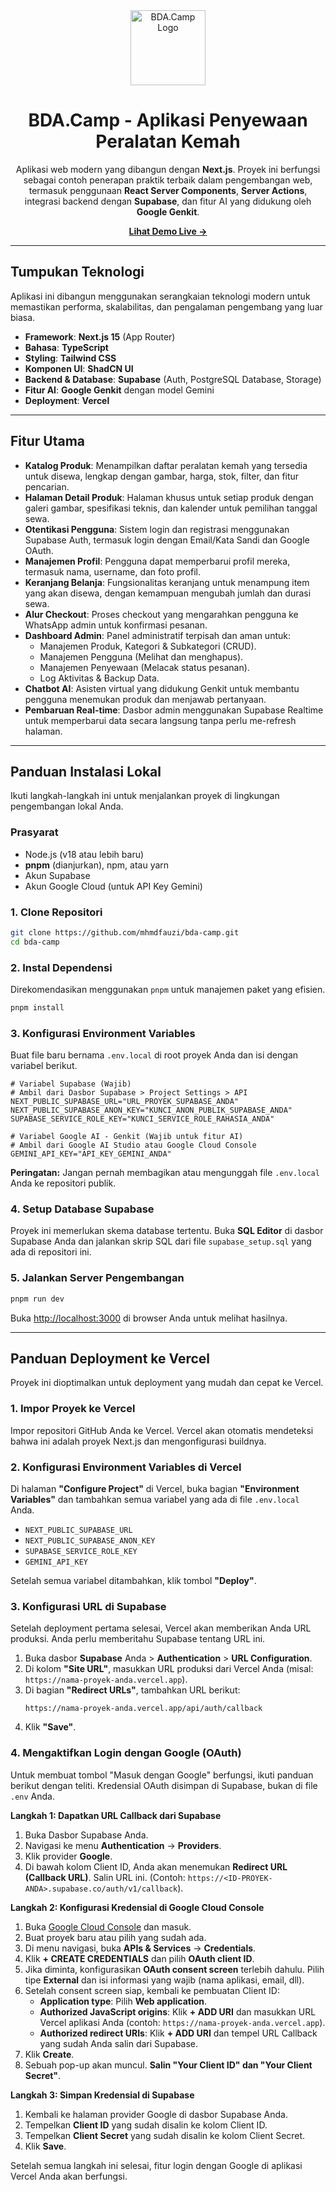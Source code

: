 
<div align="center">
  <img src="https://raw.githubusercontent.com/user-attachments/assets/51351111-939a-471a-a1e4-3c82e6d9b324" alt="BDA.Camp Logo" width="120">
  <h1 align="center">BDA.Camp - Aplikasi Penyewaan Peralatan Kemah</h1>
  <p align="center">
    Aplikasi web modern yang dibangun dengan <strong>Next.js</strong>. Proyek ini berfungsi sebagai contoh penerapan praktik terbaik dalam pengembangan web, termasuk penggunaan <strong>React Server Components</strong>, <strong>Server Actions</strong>, integrasi backend dengan <strong>Supabase</strong>, dan fitur AI yang didukung oleh <strong>Google Genkit</strong>.
  </p>
  <p align="center">
    <a href="https://bdacamp.vercel.app/" target="_blank"><strong>Lihat Demo Live &rarr;</strong></a>
  </p>
</div>

---

## Tumpukan Teknologi

Aplikasi ini dibangun menggunakan serangkaian teknologi modern untuk memastikan performa, skalabilitas, dan pengalaman pengembang yang luar biasa.

-   **Framework**: **Next.js 15** (App Router)
-   **Bahasa**: **TypeScript**
-   **Styling**: **Tailwind CSS**
-   **Komponen UI**: **ShadCN UI**
-   **Backend & Database**: **Supabase** (Auth, PostgreSQL Database, Storage)
-   **Fitur AI**: **Google Genkit** dengan model Gemini
-   **Deployment**: **Vercel**

---

## Fitur Utama

-   **Katalog Produk**: Menampilkan daftar peralatan kemah yang tersedia untuk disewa, lengkap dengan gambar, harga, stok, filter, dan fitur pencarian.
-   **Halaman Detail Produk**: Halaman khusus untuk setiap produk dengan galeri gambar, spesifikasi teknis, dan kalender untuk pemilihan tanggal sewa.
-   **Otentikasi Pengguna**: Sistem login dan registrasi menggunakan Supabase Auth, termasuk login dengan Email/Kata Sandi dan Google OAuth.
-   **Manajemen Profil**: Pengguna dapat memperbarui profil mereka, termasuk nama, username, dan foto profil.
-   **Keranjang Belanja**: Fungsionalitas keranjang untuk menampung item yang akan disewa, dengan kemampuan mengubah jumlah dan durasi sewa.
-   **Alur Checkout**: Proses checkout yang mengarahkan pengguna ke WhatsApp admin untuk konfirmasi pesanan.
-   **Dashboard Admin**: Panel administratif terpisah dan aman untuk:
    -   Manajemen Produk, Kategori & Subkategori (CRUD).
    -   Manajemen Pengguna (Melihat dan menghapus).
    -   Manajemen Penyewaan (Melacak status pesanan).
    -   Log Aktivitas & Backup Data.
-   **Chatbot AI**: Asisten virtual yang didukung Genkit untuk membantu pengguna menemukan produk dan menjawab pertanyaan.
-   **Pembaruan Real-time**: Dasbor admin menggunakan Supabase Realtime untuk memperbarui data secara langsung tanpa perlu me-refresh halaman.

---

## Panduan Instalasi Lokal

Ikuti langkah-langkah ini untuk menjalankan proyek di lingkungan pengembangan lokal Anda.

### Prasyarat

-   Node.js (v18 atau lebih baru)
-   **pnpm** (dianjurkan), npm, atau yarn
-   Akun Supabase
-   Akun Google Cloud (untuk API Key Gemini)

### 1. Clone Repositori

```bash
git clone https://github.com/mhmdfauzi/bda-camp.git
cd bda-camp
```

### 2. Instal Dependensi

Direkomendasikan menggunakan `pnpm` untuk manajemen paket yang efisien.

```bash
pnpm install
```

### 3. Konfigurasi Environment Variables

Buat file baru bernama `.env.local` di root proyek Anda dan isi dengan variabel berikut.

```env
# Variabel Supabase (Wajib)
# Ambil dari Dasbor Supabase > Project Settings > API
NEXT_PUBLIC_SUPABASE_URL="URL_PROYEK_SUPABASE_ANDA"
NEXT_PUBLIC_SUPABASE_ANON_KEY="KUNCI_ANON_PUBLIK_SUPABASE_ANDA"
SUPABASE_SERVICE_ROLE_KEY="KUNCI_SERVICE_ROLE_RAHASIA_ANDA"

# Variabel Google AI - Genkit (Wajib untuk fitur AI)
# Ambil dari Google AI Studio atau Google Cloud Console
GEMINI_API_KEY="API_KEY_GEMINI_ANDA"
```

**Peringatan:** Jangan pernah membagikan atau mengunggah file `.env.local` Anda ke repositori publik.

### 4. Setup Database Supabase

Proyek ini memerlukan skema database tertentu. Buka **SQL Editor** di dasbor Supabase Anda dan jalankan skrip SQL dari file `supabase_setup.sql` yang ada di repositori ini.

### 5. Jalankan Server Pengembangan

```bash
pnpm run dev
```

Buka [http://localhost:3000](http://localhost:3000) di browser Anda untuk melihat hasilnya.

---

## Panduan Deployment ke Vercel

Proyek ini dioptimalkan untuk deployment yang mudah dan cepat ke Vercel.

### 1. Impor Proyek ke Vercel

Impor repositori GitHub Anda ke Vercel. Vercel akan otomatis mendeteksi bahwa ini adalah proyek Next.js dan mengonfigurasi buildnya.

### 2. Konfigurasi Environment Variables di Vercel

Di halaman **"Configure Project"** di Vercel, buka bagian **"Environment Variables"** dan tambahkan semua variabel yang ada di file `.env.local` Anda.

-   `NEXT_PUBLIC_SUPABASE_URL`
-   `NEXT_PUBLIC_SUPABASE_ANON_KEY`
-   `SUPABASE_SERVICE_ROLE_KEY`
-   `GEMINI_API_KEY`

Setelah semua variabel ditambahkan, klik tombol **"Deploy"**.

### 3. Konfigurasi URL di Supabase

Setelah deployment pertama selesai, Vercel akan memberikan Anda URL produksi. Anda perlu memberitahu Supabase tentang URL ini.

1.  Buka dasbor **Supabase** Anda > **Authentication** > **URL Configuration**.
2.  Di kolom **"Site URL"**, masukkan URL produksi dari Vercel Anda (misal: `https://nama-proyek-anda.vercel.app`).
3.  Di bagian **"Redirect URLs"**, tambahkan URL berikut:
    ```
    https://nama-proyek-anda.vercel.app/api/auth/callback
    ```
4.  Klik **"Save"**.

### 4. Mengaktifkan Login dengan Google (OAuth)

Untuk membuat tombol "Masuk dengan Google" berfungsi, ikuti panduan berikut dengan teliti. Kredensial OAuth disimpan di Supabase, bukan di file `.env` Anda.

**Langkah 1: Dapatkan URL Callback dari Supabase**
1.  Buka Dasbor Supabase Anda.
2.  Navigasi ke menu **Authentication** -> **Providers**.
3.  Klik provider **Google**.
4.  Di bawah kolom Client ID, Anda akan menemukan **Redirect URL (Callback URL)**. Salin URL ini. (Contoh: `https://<ID-PROYEK-ANDA>.supabase.co/auth/v1/callback`).

**Langkah 2: Konfigurasi Kredensial di Google Cloud Console**
1.  Buka [Google Cloud Console](https://console.cloud.google.com/) dan masuk.
2.  Buat proyek baru atau pilih yang sudah ada.
3.  Di menu navigasi, buka **APIs & Services** -> **Credentials**.
4.  Klik **+ CREATE CREDENTIALS** dan pilih **OAuth client ID**.
5.  Jika diminta, konfigurasikan **OAuth consent screen** terlebih dahulu. Pilih tipe **External** dan isi informasi yang wajib (nama aplikasi, email, dll).
6.  Setelah consent screen siap, kembali ke pembuatan Client ID:
    -   **Application type**: Pilih **Web application**.
    -   **Authorized JavaScript origins**: Klik **+ ADD URI** dan masukkan URL Vercel aplikasi Anda (contoh: `https://nama-proyek-anda.vercel.app`).
    -   **Authorized redirect URIs**: Klik **+ ADD URI** dan tempel URL Callback yang sudah Anda salin dari Supabase.
7.  Klik **Create**.
8.  Sebuah pop-up akan muncul. **Salin "Your Client ID" dan "Your Client Secret"**.

**Langkah 3: Simpan Kredensial di Supabase**
1.  Kembali ke halaman provider Google di dasbor Supabase Anda.
2.  Tempelkan **Client ID** yang sudah disalin ke kolom Client ID.
3.  Tempelkan **Client Secret** yang sudah disalin ke kolom Client Secret.
4.  Klik **Save**.

Setelah semua langkah ini selesai, fitur login dengan Google di aplikasi Vercel Anda akan berfungsi.

